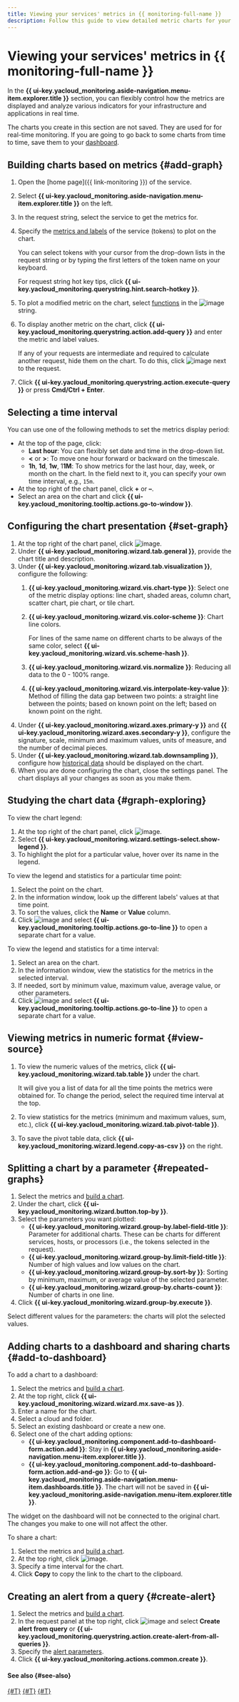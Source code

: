 ```yaml
---
title: Viewing your services' metrics in {{ monitoring-full-name }}
description: Follow this guide to view detailed metric charts for your services.
---
```


# Viewing your services' metrics in {{ monitoring-full-name }}

In the **{{ ui-key.yacloud_monitoring.aside-navigation.menu-item.explorer.title }}** section, you can flexibly control how the metrics are displayed and analyze various indicators for your infrastructure and applications in real time.

The charts you create in this section are not saved. They are used for for real-time monitoring. If you are going to go back to some charts from time to time, save them to your [dashboard](#add-to-dashboard).

## Building charts based on metrics {#add-graph}

1. Open the [home page]({{ link-monitoring }}) of the service.
1. Select **{{ ui-key.yacloud_monitoring.aside-navigation.menu-item.explorer.title }}** on the left.
1. In the request string, select the service to get the metrics for.
1. Specify the [metrics and labels](../../concepts/data-model.md) of the service (tokens) to plot on the chart.

   You can select tokens with your cursor from the drop-down lists in the request string or by typing the first letters of the token name on your keyboard.
   
   For request string hot key tips, click **{{ ui-key.yacloud_monitoring.querystring.hint.search-hotkey }}**.

1. To plot a modified metric on the chart, select [functions](../../concepts/querying.md#functions) in the ![image](../../../_assets/monitoring/function.svg) string.
1. To display another metric on the chart, click **{{ ui-key.yacloud_monitoring.querystring.action.add-query }}** and enter the metric and label values.
   
   If any of your requests are intermediate and required to calculate another request, hide them on the chart. To do this, click ![image](../../../_assets/monitoring/concepts/visualization/chart-query-hide.svg) next to the request.
1. Click **{{ ui-key.yacloud_monitoring.querystring.action.execute-query }}** or press **Cmd/Ctrl + Enter**.

## Selecting a time interval

You can use one of the following methods to set the metrics display period:

* At the top of the page, click:
  * **Last hour**: You can flexibly set date and time in the drop-down list.
  * **<** or **>**: To move one hour forward or backward on the timescale.
  * **1h**, **1d**, **1w**, 1**1M**: To show metrics for the last hour, day, week, or month on the chart. In the field next to it, you can specify your own time interval, e.g., `15m`.
* At the top right of the chart panel, click **+** or **–**.
* Select an area on the chart and click **{{ ui-key.yacloud_monitoring.tooltip.actions.go-to-window }}**.

## Configuring the chart presentation {#set-graph}

1. At the top right of the chart panel, click ![image](../../../_assets/console-icons/gear.svg).
1. Under **{{ ui-key.yacloud_monitoring.wizard.tab.general }}**, provide the chart title and description.
1. Under **{{ ui-key.yacloud_monitoring.wizard.tab.visualization }}**, configure the following:
   1. **{{ ui-key.yacloud_monitoring.wizard.vis.chart-type }}**: Select one of the metric display options: line chart, shaded areas, column chart, scatter chart, pie chart, or tile chart.
   1. **{{ ui-key.yacloud_monitoring.wizard.vis.color-scheme }}**: Chart line colors. 
   
      For lines of the same name on different charts to be always of the same color, select **{{ ui-key.yacloud_monitoring.wizard.vis.scheme-hash }}**.

   1. **{{ ui-key.yacloud_monitoring.wizard.vis.normalize }}**: Reducing all data to the 0 - 100% range.
   1. **{{ ui-key.yacloud_monitoring.wizard.vis.interpolate-key-value }}**: Method of filling the data gap between two points: a straight line between the points; based on known point on the left; based on known point on the right.
1. Under **{{ ui-key.yacloud_monitoring.wizard.axes.primary-y }}** and **{{ ui-key.yacloud_monitoring.wizard.axes.secondary-y }}**, configure the signature, scale, minimum and maximum values, units of measure, and the number of decimal pieces.
1. Under **{{ ui-key.yacloud_monitoring.wizard.tab.downsampling }}**, configure how [historical data](../../concepts/decimation.md) should be displayed on the chart.
1. When you are done configuring the chart, close the settings panel. The chart displays all your changes as soon as you make them.

## Studying the chart data {#graph-exploring}

To view the chart legend:

1. At the top right of the chart panel, click ![image](../../../_assets/console-icons/ellipsis.svg).
1. Select **{{ ui-key.yacloud_monitoring.wizard.settings-select.show-legend }}**.
1. To highlight the plot for a particular value, hover over its name in the legend.

To view the legend and statistics for a particular time point:

1. Select the point on the chart.
1. In the information window, look up the different labels' values at that time point.
1. To sort the values, click the **Name** or **Value** column.
1. Click ![image](../../../_assets/console-icons/ellipsis.svg) and select **{{ ui-key.yacloud_monitoring.tooltip.actions.go-to-line }}** to open a separate chart for a value.

To view the legend and statistics for a time interval:

1. Select an area on the chart.
1. In the information window, view the statistics for the metrics in the selected interval.
1. If needed, sort by minimum value, maximum value, average value, or other parameters.
1. Click ![image](../../../_assets/console-icons/ellipsis.svg) and select **{{ ui-key.yacloud_monitoring.tooltip.actions.go-to-line }}** to open a separate chart for a value.

## Viewing metrics in numeric format {#view-source}

1. To view the numeric values of the metrics, click **{{ ui-key.yacloud_monitoring.wizard.tab.table }}** under the chart.
  
   It will give you a list of data for all the time points the metrics were obtained for. To change the period, select the required time interval at the top.

1. To view statistics for the metrics (minimum and maximum values, sum, etc.), click **{{ ui-key.yacloud_monitoring.wizard.tab.pivot-table }}**.

1. To save the pivot table data, click **{{ ui-key.yacloud_monitoring.wizard.legend.copy-as-csv }}** on the right.
   
## Splitting a chart by a parameter {#repeated-graphs}

1. Select the metrics and [build a chart](#add-graph).
1. Under the chart, click **{{ ui-key.yacloud_monitoring.wizard.button.top-by }}**.
1. Select the parameters you want plotted:
   * **{{ ui-key.yacloud_monitoring.wizard.group-by.label-field-title }}**: Parameter for additional charts. These can be charts for different services, hosts, or processors (i.e., the tokens selected in the request).
   * **{{ ui-key.yacloud_monitoring.wizard.group-by.limit-field-title }}**: Number of high values and low values on the chart.
   * **{{ ui-key.yacloud_monitoring.wizard.group-by.sort-by }}**: Sorting by minimum, maximum, or average value of the selected parameter.
   * **{{ ui-key.yacloud_monitoring.wizard.group-by.charts-count }}**: Number of charts in one line.
1. Click **{{ ui-key.yacloud_monitoring.wizard.group-by.execute }}**.

Select different values for the parameters: the charts will plot the selected values.

## Adding charts to a dashboard and sharing charts {#add-to-dashboard}

To add a chart to a dashboard:

1. Select the metrics and [build a chart](#add-graph).
1. At the top right, click **{{ ui-key.yacloud_monitoring.wizard.wizard.mx.save-as }}**.
1. Enter a name for the chart.
1. Select a cloud and folder.
1. Select an existing dashboard or create a new one.
1. Select one of the chart adding options:
   * **{{ ui-key.yacloud_monitoring.component.add-to-dashboard-form.action.add }}**: Stay in **{{ ui-key.yacloud_monitoring.aside-navigation.menu-item.explorer.title }}**.
   * **{{ ui-key.yacloud_monitoring.component.add-to-dashboard-form.action.add-and-go }}**: Go to **{{ ui-key.yacloud_monitoring.aside-navigation.menu-item.dashboards.title }}**. The chart will not be saved in **{{ ui-key.yacloud_monitoring.aside-navigation.menu-item.explorer.title }}**.

The widget on the dashboard will not be connected to the original chart. The changes you make to one will not affect the other.

To share a chart:

1. Select the metrics and [build a chart](#add-graph).
1. At the top right, click ![image](../../../_assets/monitoring/concepts/visualization/share.svg).
1. Specify a time interval for the chart.
1. Click **Copy** to copy the link to the chart to the clipboard.

## Creating an alert from a query {#create-alert}

1. Select the metrics and [build a chart](#add-graph).
1. In the request panel at the top right, click ![image](../../../_assets/console-icons/ellipsis.svg) and select **Create alert from query** or **{{ ui-key.yacloud_monitoring.querystring.action.create-alert-from-all-queries }}**.
1. Specify the [alert parameters](../alert/create-alert.md).
1. Click **{{ ui-key.yacloud_monitoring.actions.common.create }}**.

#### See also {#see-also}

[{#T}](../../concepts/visualization/metric-explorer.md)
[{#T}](../dashboard/create.md)
[{#T}](../alert/create-alert.md)
